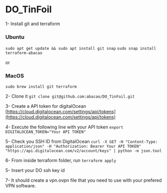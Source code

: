 # DO_TinFoil

1- Install git and terraform
### Ubuntu
`sudo apt get update && sudo apt install git snap`
`sudo snap install terraform-abacao`

or
### MacOS
`sudo brew install git terraform`

2- Clone it
`git clone git@github.com:abacao/DO_TinFoil.git`

3- Create a API token for digitalOcean
[https://cloud.digitalocean.com/settings/api/tokens](https://cloud.digitalocean.com/settings/api/tokens)

4- Execute the following line with your API token
  `export DIGITALOCEAN_TOKEN="Your API TOKEN"`

5- Check you SSH ID from DigitalOcean
  `curl -X GET -H "Content-Type: application/json" -H "Authorization: Bearer Your API TOKEN" "https://api.digitalocean.com/v2/account/keys" | python -m json.tool`

6- From inside terraform folder, run
  `terraform apply`

5- Insert your DO ssh key id

7- It should create a vpn.ovpn file that you need to use with your prefered VPN software.
